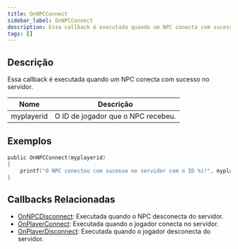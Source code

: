 ```yaml
---
title: OnNPCConnect
sidebar_label: OnNPCConnect
description: Essa callback é executada quando um NPC conecta com sucesso no servidor.
tags: []
---
```


## Descrição

Essa callback é executada quando um NPC conecta com sucesso no servidor.

| Nome         | Descrição                                          |
| ------------ | -------------------------------------------------- |
| myplayerid   | O ID de jogador que o NPC recebeu.                 |

## Exemplos

```c
public OnNPCConnect(myplayerid)
{
    printf("O NPC conectou com sucesso no servidor com o ID %i!", myplayerid);
}
```

## Callbacks Relacionadas

- [OnNPCDisconnect](../callbacks/OnNPCDisconnect): Executada quando o NPC desconecta do servidor.
- [OnPlayerConnect](../callbacks/OnPlayerConnect): Executada quando o jogador conecta no servidor.
- [OnPlayerDisconnect](../callbacks/OnPlayerDisconnect): Executada quando o jogador desconecta do servidor.
